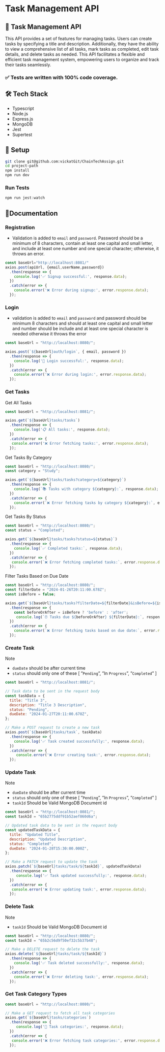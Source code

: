 # Task Management API

## 🚀 Task Management API

This API provides a set of features for managing tasks. Users can create tasks by specifying a title and description. Additionally, they have the ability to view a comprehensive list of all tasks, mark tasks as completed, edit task details, and delete tasks as needed. This API facilitates a flexible and efficient task management system, empowering users to organize and track their tasks seamlessly.

### ✅ __Tests are written with 100% code coverage.__

## 🛠️ Tech Stack

- Typescript
- Node.js
- Express.js
- MongoDB
- Jest 
- Supertest

## 🏁 Setup

```bash
git clone git@github.com:vickatGit/ChainTechAssign.git
cd project-path
npm install
npm run dev
```


### Run Tests

```jsx
npm run jest:watch
```

## 📖Documentation

### Registration

- Validation is added to `email` and `password`. Password should be a minimum of 8 characters, contain at least one capital and small letter, and include at least one number and one special character; otherwise, it throws an error.

```jsx
const baseUrl="http://localhost:8081/"
axios.post(apiUrl, {email,userName,password})
  .then(response => {
    console.log('✅ Signup successful:', response.data);
  })
  .catch(error => {
    console.error('❌ Error during signup:', error.response.data);
  });
```

### Login

- validation is added to `email` and `password` and password should be minimum 8 characters and should at least one capital and small letter and number should be include and at least one special character is needed otherwise it throws the error

```jsx
const baseUrl = "http://localhost:8080/";

axios.post(`${baseUrl}auth/login`, { email, password })
  .then(response => {
    console.log('🔐 Login successful:', response.data);
  })
  .catch(error => {
    console.error('❌ Error during login:', error.response.data);
  });
```

### Get Tasks

Get All Tasks

```jsx
const baseUrl = "http://localhost:8081/";

axios.get(`${baseUrl}tasks/tasks`)
  .then(response => {
    console.log('📋 All tasks:', response.data);
  })
  .catch(error => {
   console.error('❌ Error fetching tasks:', error.response.data);
  });
```

Get Tasks By Category

```jsx
const baseUrl = "http://localhost:8080/";
const category = "Study";

axios.get(`${baseUrl}tasks/tasks?category=${category}`)
  .then(response => {
    console.log(`📚 Tasks with category ${category}:`, response.data);
  })
  .catch(error => {
    console.error(`❌ Error fetching tasks by category ${category}:`, error.response.data);
  });
```

Get Tasks By Status

```jsx
const baseUrl = "http://localhost:8080/";
const status = "Completed";

axios.get(`${baseUrl}tasks/tasks?status=${status}`)
  .then(response => {
    console.log(`✅ Completed tasks:`, response.data);
  })
  .catch(error => {
   console.error(`❌ Error fetching completed tasks:`, error.response.data);
  });
```

Filter Tasks Based on Due Date

```jsx
const baseUrl = "http://localhost:8080/";
const filterDate = "2024-01-26T20:11:00.678Z";
const isBefore = false;

axios.get(`${baseUrl}tasks/tasks?filterDate=${filterDate}&isBefore=${isBefore}`)
  .then(response => {
    const beforeOrAfter = isBefore ? 'before' : 'after';
     console.log(`⏰ Tasks due ${beforeOrAfter} ${filterDate}:`, response.data);
  })
  .catch(error => {
    console.error(`❌ Error fetching tasks based on due date:`, error.response.data);
  });
```

### Create Task

Note

- `dueDate` should be after current time
- `status` should only one of these [ ”`Pending`”, ”In `Progress`”, ”`Completed`” ]

```jsx
const baseUrl = "http://localhost:8081/";

// Task data to be sent in the request body
const taskData = {
  title: "Title 3",
  description: "Title 3 Description",
  status: "Pending",
  dueDate: "2024-01-27T20:11:00.678Z",
};

// Make a POST request to create a new task
axios.post(`${baseUrl}tasks/task`, taskData)
  .then(response => {
    console.log('✅ Task created successfully:', response.data);
  })
  .catch(error => {
     console.error('❌ Error creating task:', error.response.data);
  });
```

### Update Task

Note

- `dueDate` should be after current time
- `status` should only one of these [ ”`Pending`”, ”In `Progress`”, ”`Completed`” ]
- `taskId` Should be Valid MongoDB Document id

```jsx
const baseUrl = "http://localhost:8081/";
const taskId = "65b2775ddf91b52aef860d6a";

// Updated task data to be sent in the request body
const updatedTaskData = {
  title: "Updated Title",
  description: "Updated Description",
  status: "Completed",
  dueDate: "2024-01-28T15:30:00.000Z",
};

// Make a PATCH request to update the task
axios.patch(`${baseUrl}tasks/task/${taskId}`, updatedTaskData)
  .then(response => {
     console.log('✅ Task updated successfully:', response.data);
  })
  .catch(error => {
   console.error('❌ Error updating task:', error.response.data);
  });
```

### Delete Task

Note

- `taskId` Should be Valid MongoDB Document id

```jsx
const baseUrl = "http://localhost:8080/";
const taskId = "65b2c56d9f50ef32c5b37b48";

// Make a DELETE request to delete the task
axios.delete(`${baseUrl}tasks/task/${taskId}`)
  .then(response => {
    console.log('✅ Task deleted successfully:', response.data);
  })
  .catch(error => {
    console.error('❌ Error deleting task:', error.response.data);
  });
```

### Get Task Category Types

```jsx
const baseUrl = "http://localhost:8080/";

// Make a GET request to fetch all task categories
axios.get(`${baseUrl}tasks/categories`)
  .then(response => {
     console.log('📂 Task categories:', response.data);
  })
  .catch(error => {
   console.error('❌ Error fetching task categories:', error.response.data);
  });
```

